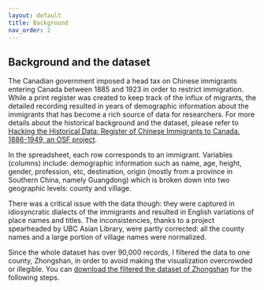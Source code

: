 ```yaml
---
layout: default
title: Background
nav_order: 2
---
```


## Background and the dataset


The Canadian government imposed a head tax on Chinese immigrants entering Canada between 1885 and 1923 in order to restrict immigration. While a print register was created to keep track of the influx of migrants, the detailed recording resulted in years of demographic information about the immigrants that has become a rich source of data for researchers. For more details about the historical background and the dataset, please refer to [Hacking the Historical Data: Register of Chinese Immigrants to Canada, 1886-1949, an OSF project](https://osf.io/9zr6f/).


In the spreadsheet, each row corresponds to an immigrant. Variables (columns) include: demographic information such as name, age, height, gender, profession, etc, destination, origin (mostly from a province in Southern China, namely Guangdong) which is broken down into two geographic levels: county and village. 


There was a critical issue with the data though: they were captured in idiosyncratic dialects of the immigrants and resulted in English variations of place names and titles. The inconsistencies, thanks to a project spearheaded by UBC Asian Library, were partly corrected: all the county names and a large portion of village names were normalized. 

Since the whole dataset has over 90,000 records, I filtered the data to one county, Zhongshan, in order to avoid making the visualization overcrowded or illegible. You can [download the filtered the dataset of Zhongshan](https://osf.io/epkh3/) for the following steps.
